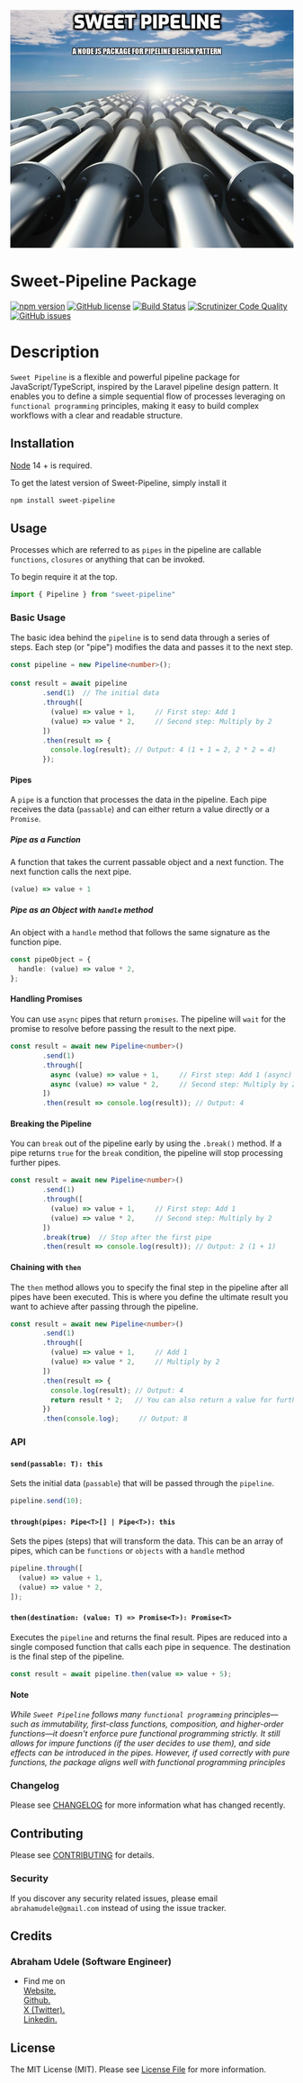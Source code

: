 <p><img src="/images/pipeline.jpg" alt="Sweet Pipeline Preview"></p>

# Sweet-Pipeline Package

[![npm version](https://badge.fury.io/js/sweet-pipeline.svg)](https://badge.fury.io/js/sweet-pipeline)
[![GitHub license](https://img.shields.io/github/license/bytesfield/sweet-pipeline)](https://github.com/bytesfield/sweet-pipeline/blob/main/LICENSE.md)
[![Build Status](https://travis-ci.com/bytesfield/sweet-pipeline.svg?branch=main)](https://travis-ci.com/bytesfield/sweet-pipeline)
[![Scrutinizer Code Quality](https://scrutinizer-ci.com/g/bytesfield/sweet-pipeline/badges/quality-score.png?b=main)](https://scrutinizer-ci.com/g/bytesfield/sweet-pipeline/?branch=main)
[![GitHub issues](https://img.shields.io/github/issues/bytesfield/sweet-pipeline)](https://github.com/bytesfield/sweet-pipeline/issues)
<br />

# Description

`Sweet Pipeline` is a flexible and powerful pipeline package for JavaScript/TypeScript, inspired by the Laravel pipeline design pattern. It enables you to define a simple sequential flow of processes leveraging on `functional programming` principles, making it easy to build complex workflows with a clear and readable structure.

## Installation

[Node](https://nodejs.org/en/) 14 + is required.

To get the latest version of Sweet-Pipeline, simply install it

```bash
npm install sweet-pipeline
```

## Usage

Processes which are referred to as `pipes` in the pipeline are callable `functions`, `closures` or anything that can be invoked.

To begin require it at the top.

```typescript
import { Pipeline } from "sweet-pipeline"
```

### Basic Usage

The basic idea behind the `pipeline` is to send data through a series of steps. Each step (or "pipe") modifies the data and passes it to the next step.

```typescript
const pipeline = new Pipeline<number>();

const result = await pipeline
        .send(1)  // The initial data
        .through([
          (value) => value + 1,     // First step: Add 1
          (value) => value * 2,     // Second step: Multiply by 2
        ])
        .then(result => {
          console.log(result); // Output: 4 (1 + 1 = 2, 2 * 2 = 4)
        });
```

#### Pipes

A `pipe` is a function that processes the data in the pipeline. Each pipe receives the data (`passable`) and can either return a value directly or a `Promise`.

##### Pipe as a Function
A function that takes the current passable object and a next function. The next function calls the next pipe.

```typescript
(value) => value + 1
```

##### Pipe as an Object with `handle` method
An object with a `handle` method that follows the same signature as the function pipe.

```typescript
const pipeObject = {
  handle: (value) => value * 2,
};
```

#### Handling Promises

You can use `async` pipes that return `promises`. The pipeline will `wait` for the promise to resolve before passing the result to the next pipe.

```typescript
const result = await new Pipeline<number>()
        .send(1)
        .through([
          async (value) => value + 1,     // First step: Add 1 (async)
          async (value) => value * 2,     // Second step: Multiply by 2 (async)
        ])
        .then(result => console.log(result)); // Output: 4
```

#### Breaking the Pipeline

You can `break` out of the pipeline early by using the `.break()` method. If a pipe returns `true` for the `break` condition, the pipeline will stop processing further pipes.

```typescript
const result = await new Pipeline<number>()
        .send(1)
        .through([
          (value) => value + 1,     // First step: Add 1
          (value) => value * 2,     // Second step: Multiply by 2
        ])
        .break(true)  // Stop after the first pipe
        .then(result => console.log(result)); // Output: 2 (1 + 1)
```

#### Chaining with `then`

The `then` method allows you to specify the final step in the pipeline after all pipes have been executed. This is where you define the ultimate result you want to achieve after passing through the pipeline.


```typescript
const result = await new Pipeline<number>()
        .send(1)
        .through([
          (value) => value + 1,     // Add 1
          (value) => value * 2,     // Multiply by 2
        ])
        .then(result => {
          console.log(result); // Output: 4
          return result * 2;   // You can also return a value for further chaining
        })
        .then(console.log);     // Output: 8
```

### API
#### `send(passable: T): this`
Sets the initial data (`passable`) that will be passed through the `pipeline`.

```typescript
pipeline.send(10);
```

#### `through(pipes: Pipe<T>[] | Pipe<T>): this`
Sets the pipes (steps) that will transform the data. This can be an array of pipes, which can be `functions` or `objects` with a `handle` method

```typescript
pipeline.through([
  (value) => value + 1,
  (value) => value * 2,
]);

```

#### `then(destination: (value: T) => Promise<T>): Promise<T>`
Executes the `pipeline` and returns the final result. Pipes are reduced into a single composed function that calls each pipe in sequence. The destination is the final step of the pipeline.

```typescript
const result = await pipeline.then(value => value + 5);
```

#### Note
_While `Sweet Pipeline` follows many `functional programming` principles—such as immutability, first-class functions, composition, and higher-order functions—it doesn't enforce pure functional programming strictly. It still allows for impure functions (if the user decides to use them), and side effects can be introduced in the pipes. However, if used correctly with pure functions, the package aligns well with functional programming principles_

### Changelog

Please see [CHANGELOG](CHANGELOG.md) for more information what has changed recently.

## Contributing

Please see [CONTRIBUTING](CONTRIBUTING.md) for details.

### Security

If you discover any security related issues, please email `abrahamudele@gmail.com` instead of using the issue tracker.

## Credits

  ### Abraham Udele (Software Engineer) <br/>
  - Find me on <br/>
  <a href="https://www.abrahamudele.com">Website.</a> <br/>
  <a href="https://github.com/bytesfield/">Github.</a> <br/>
  <a href="https://x.com/mr_udele/">X (Twitter).</a> <br/>
  <a href="https://www.linkedin.com/in/abrahamudele/">Linkedin.</a>

## License

The MIT License (MIT). Please see [License File](LICENSE.md) for more information.
